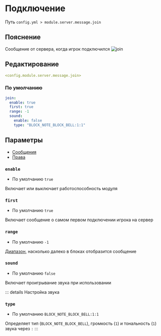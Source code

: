 # Подключение
Путь `config.yml > module.server.message.join`

## Пояснение
Сообщение от сервера, когда игрок подключился
![join](/join.png)

## Редактирование
```yaml
<config.module.server.message.join>
```

### По умолчанию
```yaml
join:
  enable: true
  first: true
  range: -1
  sound:
    enable: false
    type: "BLOCK_NOTE_BLOCK_BELL:1:1"
```

## Параметры

- [Сообщения](/en/messages/ru_ru/module/server/message/join/)
- [Права](/en/permissions/module/server/message/join/)

### `enable`
- По умолчанию `true`

Включает или выключает работоспособность модуля

### `first`
- По умолчанию `true`

Включает сообщение о самом первом подключении игрока на сервер

### `range`
- По умолчанию `-1`

[Диапазон](#виды-диапазонов), насколько далеко в блоках отобразится сообщение

### `sound`
- По умолчанию `false`

Включает проигрывание звука при использовании

::: details Настройка звука
### `type`
- По умолчанию `BLOCK_NOTE_BLOCK_BELL:1:1`

Определяет тип (`BLOCK_NOTE_BLOCK_BELL`), громкость (`1`) и тональность (`1`) звука через `:`
:::

<!--@include: @/en/parts/range.md-->
